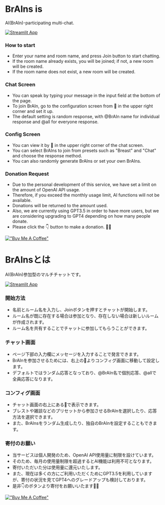 # BrAIns is
AI(BrAIn)-participating multi-chat.

[![Streamlit App](https://static.streamlit.io/badges/streamlit_badge_black_white.svg)]("https://brains.streamlit.app/")

### How to start
- Enter your name and room name, and press Join button to start chatting.
- If the room name already exists, you will be joined; if not, a new room will be created.
- If the room name does not exist, a new room will be created.

### Chat Screen
- You can speak by typing your message in the input field at the bottom of the page.
- To join BrAIn, go to the configuration screen from 🤖 in the upper right corner and set it up.
- The default setting is random response, with @BrAIn name for individual response and @all for everyone response.

### Config Screen
- You can view it by 🤖 in the upper right corner of the chat screen.
- You can select BrAIns to join from presets such as "Breast" and "Chat" and choose the response method.
- You can also randomly generate BrAIns or set your own BrAIns.

### Donation Request
- Due to the personal development of this service, we have set a limit on the amount of OpenAI API usage.
- Therefore, if you exceed the monthly usage limit, AI functions will not be available.
- Donations will be returned to the amount used.
- Also, we are currently using GPT3.5 in order to have more users, but we are considering upgrading to GPT4 depending on how many people donate.
- Please click the 👇 button to make a donation. 🙇‍♂️

[!["Buy Me A Coffee"](https://www.buymeacoffee.com/assets/img/custom_images/orange_img.png)](https://www.buymeacoffee.com/papasim824C)

# BrAInsとは
AI(BrAIn)参加型のマルチチャットです。

[![Streamlit App](https://static.streamlit.io/badges/streamlit_badge_black_white.svg)]("https://brains.streamlit.app/")

### 開始方法
- 名前とルーム名を入力し、Joinボタンを押すとチャットが開始します。
- ルーム名が既に存在する場合は参加となり、存在しない場合は新しいルームが作成されます。
- ルーム名を共有することでチャットに参加してもらうことができます。

### チャット画面
- ページ下部の入力欄にメッセージを入力することで発言できます。
- BrAInを参加させるためには、右上の🤖よりコンフィグ画面に移動して設定します。
- デフォルトではランダム応答となっており、@BrAIn名で個別応答、@allで全員応答になります。

### コンフィグ画面
- チャット画面の右上にある🤖で表示できます。
- ブレストや雑談などのプリセットから参加させるBrAInを選択したり、応答方法を選択できます。
- また、BrAInsをランダム生成したり、独自のBrAInを設定することもできます。

### 寄付のお願い
- 当サービスは個人開発のため、OpenAI API使用量に制限を設けています。
- そのため、毎月の使用量制限を超過するとAI機能は利用不可となります。
- 寄付いただいた分は使用量に還元いたします。
- また、現在は多くの方にご利用いただくためにGPT3.5を利用していますが、寄付の状況を見てGPT4へのグレードアップも検討しております。
- 是非👇のボタンより寄付をお願いいたます🙇‍♂️

[!["Buy Me A Coffee"](https://www.buymeacoffee.com/assets/img/custom_images/orange_img.png)](https://www.buymeacoffee.com/papasim824C)
